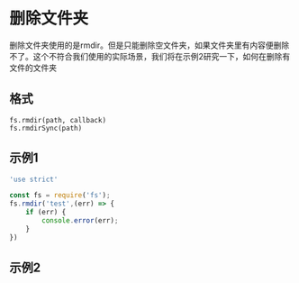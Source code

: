 # 删除文件夹
删除文件夹使用的是rmdir。但是只能删除空文件夹，如果文件夹里有内容便删除不了。这个不符合我们使用的实际场景，我们将在示例2研究一下，如何在删除有文件的文件夹

## 格式
```
fs.rmdir(path, callback)
fs.rmdirSync(path)
```

## 示例1
```js
'use strict'

const fs = require('fs');
fs.rmdir('test',(err) => {
    if (err) {
        console.error(err);
    }
})
```
## 示例2